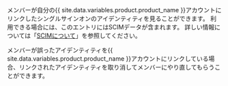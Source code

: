 メンバーが自分の{{ site.data.variables.product.product_name }}アカウントにリンクしたシングルサインオンのアイデンティティを見ることができます。 利用できる場合には、このエントリにはSCIMデータが含まれます。 詳しい情報については「[SCIMについて](/github/setting-up-and-managing-organizations-and-teams/about-scim)」を参照してください。

メンバーが誤ったアイデンティティを{{ site.data.variables.product.product_name }}アカウントにリンクしている場合、リンクされたアイデンティティを取り消してメンバーにやり直してもらうことができます。
